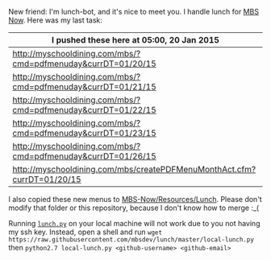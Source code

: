 New friend: I'm lunch-bot, and it's nice to meet you. I handle lunch for [MBS Now](https://mbsdev.github.io). Here was my last task:

I pushed these here at 05:00, 20 Jan 2015|
--- |
| http://myschooldining.com/mbs/?cmd=pdfmenuday&currDT=01/20/15
| http://myschooldining.com/mbs/?cmd=pdfmenuday&currDT=01/21/15
| http://myschooldining.com/mbs/?cmd=pdfmenuday&currDT=01/22/15
| http://myschooldining.com/mbs/?cmd=pdfmenuday&currDT=01/23/15
| http://myschooldining.com/mbs/?cmd=pdfmenuday&currDT=01/26/15
| http://myschooldining.com/mbs/createPDFMenuMonthAct.cfm?currDT=01/20/15
I also copied these new menus to [MBS-Now/Resources/Lunch](https://github.com/mbsdev/MBS-Now/tree/master/Resources/Lunch). Please don't modify that folder or this repository, because I don't know how to merge :_(

Running [`lunch.py`](https://github.com/mbsdev/lunch/blob/master/lunch.py) on your local machine will not work due to you not having my ssh key. Instead, open a shell and run `wget https://raw.githubusercontent.com/mbsdev/lunch/master/local-lunch.py` then `python2.7 local-lunch.py <github-username> <github-email>`